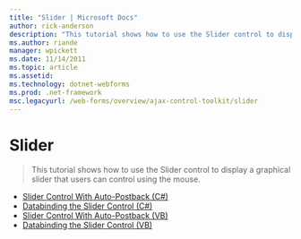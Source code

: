 ```yaml
---
title: "Slider | Microsoft Docs"
author: rick-anderson
description: "This tutorial shows how to use the Slider control to display a graphical slider that users can control using the mouse."
ms.author: riande
manager: wpickett
ms.date: 11/14/2011
ms.topic: article
ms.assetid: 
ms.technology: dotnet-webforms
ms.prod: .net-framework
msc.legacyurl: /web-forms/overview/ajax-control-toolkit/slider
---
```

Slider
====================
> This tutorial shows how to use the Slider control to display a graphical slider that users can control using the mouse.


- [Slider Control With Auto-Postback (C#)](using-the-slider-control-with-auto-postback-cs.md)
- [Databinding the Slider Control (C#)](databinding-the-slider-control-cs.md)
- [Slider Control With Auto-Postback (VB)](using-the-slider-control-with-auto-postback-vb.md)
- [Databinding the Slider Control (VB)](databinding-the-slider-control-vb.md)